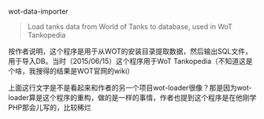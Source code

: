 wot-data-importer

> Load tanks data from World of Tanks to database, used in WoT Tankopedia

按作者说明，这个程序是用于从WOT的安装目录提取数据，然后输出SQL文件，用于导入DB。当时（2015/06/15）这个程序用于WoT Tankopedia（不知道这是个啥，我搜得的结果是WOT官网的wiki）

上面这行文字是不是看起来和作者的另一个项目wot-loader很像？那是因为wot-loader算是这个程序的重构，做的是一样的事情，作者也提到这个程序是在他刚学PHP那会儿写的，比较稀烂